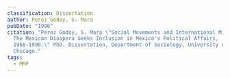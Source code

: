```yaml
---
classification: Dissertation
author: Perez Godoy, S. Mara
pubDate: "1998"
citation: "Perez Godoy, S. Mara \"Social Movements and International Migration:
  The Mexican Diaspora Seeks Inclusion in Mexico's Political Affairs,
  1968-1998.\" PhD. Dissertation, Department of Sociology, University of
  Chicago."
tags:
  - MMP
---
```

